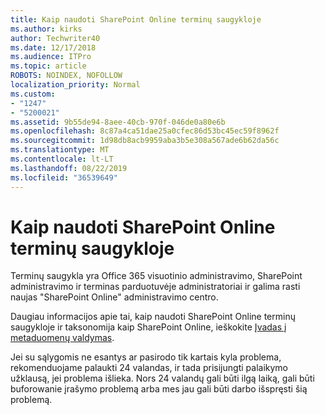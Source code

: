 ```yaml
---
title: Kaip naudoti SharePoint Online terminų saugykloje
ms.author: kirks
author: Techwriter40
ms.date: 12/17/2018
ms.audience: ITPro
ms.topic: article
ROBOTS: NOINDEX, NOFOLLOW
localization_priority: Normal
ms.custom:
- "1247"
- "5200021"
ms.assetid: 9b55de94-8aee-40cb-970f-046de0a80e6b
ms.openlocfilehash: 8c87a4ca51dae25a0cfec86d53bc45ec59f8962f
ms.sourcegitcommit: 1d98db8acb9959aba3b5e308a567ade6b62da56c
ms.translationtype: MT
ms.contentlocale: lt-LT
ms.lasthandoff: 08/22/2019
ms.locfileid: "36539649"
---
```

# <a name="how-to-use-the-sharepoint-online-term-store"></a>Kaip naudoti SharePoint Online terminų saugykloje

Terminų saugykla yra Office 365 visuotinio administravimo, SharePoint administravimo ir terminas parduotuvėje administratoriai ir galima rasti naujas "SharePoint Online" administravimo centro.
  
Daugiau informacijos apie tai, kaip naudoti SharePoint Online terminų saugykloje ir taksonomija kaip SharePoint Online, ieškokite [Įvadas į metaduomenų valdymas](https://go.microsoft.com/fwlink/?linkid=2044674&amp;clcid=0x409).
  
Jei su sąlygomis ne esantys ar pasirodo tik kartais kyla problema, rekomenduojame palaukti 24 valandas, ir tada prisijungti palaikymo užklausą, jei problema išlieka. Nors 24 valandų gali būti ilgą laiką, gali būti buforowanie įrašymo problemą arba mes jau gali būti darbo išspręsti šią problemą.
  